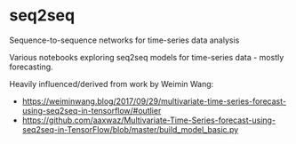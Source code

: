 # seq2seq
Sequence-to-sequence networks for time-series data analysis

Various notebooks exploring seq2seq models for time-series data - mostly forecasting.

Heavily influenced/derived from work by Weimin Wang:
 - https://weiminwang.blog/2017/09/29/multivariate-time-series-forecast-using-seq2seq-in-tensorflow/#outlier
 - https://github.com/aaxwaz/Multivariate-Time-Series-forecast-using-seq2seq-in-TensorFlow/blob/master/build_model_basic.py

